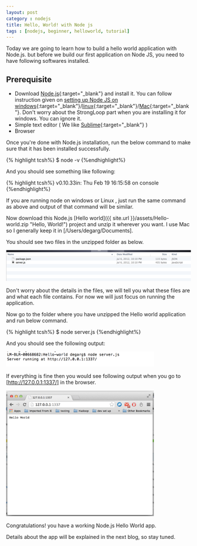 ```yaml
---
layout: post
category : nodejs
title: Hello, World! with Node js
tags : [nodejs, beginner, helloworld, tutorial]
---
```


Today we are going to learn how to build a hello world application with Node.js.
but before we build our first application on Node JS, you need to have following softwares installed.

Prerequisite
-------------

- Download [Node.js](http://nodejs.org/download/){:target="_blank"} and install it. You can follow instruction given on [setting up Node JS on windows](http://strongloop.com/strongblog/install-node-js-windows/){:target="_blank"}/[linux](https://github.com/joyent/node/wiki/installation#installing-on-linux){:target="_blank"}/[Mac](https://github.com/joyent/node/wiki/installation#installing-on-mac){:target="_blank"}.
Don't worry about the StrongLoop part when you are installing it for windows. You can ignore it.
- Simple text editor ( We like [Sublime](http://www.sublimetext.com/download){:target="_blank"} )
- Browser

Once you're done with Node.js installation, run the below command to make sure that it has been installed successfully.

{% highlight tcsh%}
$ node -v
{%endhighlight%}

And you should see something like following:

{% highlight tcsh%}
v0.10.33in: Thu Feb 19 16:15:58 on console
{%endhighlight%}

If you are running node on windows or Linux , just run the same command as above and output of that command will be similar.

Now download this Node.js [Hello world]({{ site.url }}/assets/Hello-world.zip "Hello, World!") project and unzip it wherever you want. I use Mac so I generally keep it in [/Users/degarg/Documents].

You should see two files in the unzipped folder as below.

<p><img src="/assets/hello-world-files.png" style="width:100%;height:50%;display: -webkit-inline-box;" /></p>


Don't worry about the details in the files, we will tell you what these files are and what each file contains. For now we will just focus on running the application.

Now go to the folder where you have unzipped the Hello world application and run below command.

{% highlight tcsh%}
$ node server.js
{%endhighlight%}

And you should see the following output:

<p><img src="/assets/node-run.png" style="width:80%;height:50%;display: -webkit-inline-box;" /></p>


If everything is fine then you would see following output  when you go to [http://127.0.0.1:1337/] in the browser.

<p><img src="/assets/node-output.png" style="width:80%;height:50%;display: -webkit-inline-box;" /></p>

Congratulations! you have a working Node.js Hello World app.

Details about the app will be explained in the next blog, so stay tuned.

